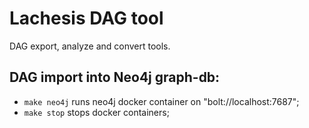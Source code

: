 # Lachesis DAG tool

DAG export, analyze and convert tools.


## DAG import into Neo4j graph-db:

 - `make neo4j` runs neo4j docker container on "bolt://localhost:7687";
 - `make stop` stops docker containers;
